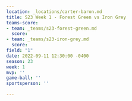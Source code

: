```yaml
---
location: _locations/carter-baron.md
title: S23 Week 1 - Forest Green vs Iron Grey
teams-score:
- team: _teams/s23-forest-green.md
  score: 
- team: _teams/s23-iron-grey.md
  score: 
field: "1"
date: 2022-09-11 12:30:00 -0400
season: 23
week: 1
mvp: ''
game-ball: ''
sportsperson: ''

---
```

